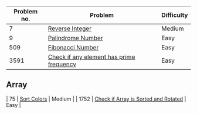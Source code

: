 | Problem no. | Problem | Difficulty |
|-------------|---------|------------|
| 7 | [Reverse Integer](https://leetcode.com/problems/reverse-integer/description/) | Medium |
| 9 | [Palindrome Number](https://leetcode.com/problems/palindrome-number/description/) | Easy |
| 509 | [Fibonacci Number ](https://leetcode.com/problems/fibonacci-number/description/) | Easy |
| 3591 | [Check if any element has prime frequency ](https://leetcode.com/problems/check-if-any-element-has-prime-frequency/description/) | Easy |

## Array 
| 75 | [Sort Colors](https://leetcode.com/problems/sort-colors/description/) | Medium |
| 1752 | [Check if Array is Sorted and Rotated](https://leetcode.com/problems/check-if-array-is-sorted-and-rotated/) | Easy |
